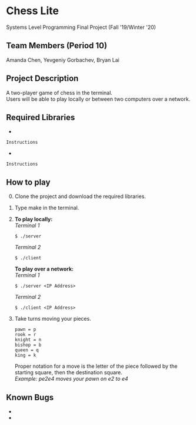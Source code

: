 # Chess Lite
Systems Level Programming Final Project (Fall '19/Winter '20)

## Team Members (Period 10)
  Amanda Chen, Yevgeniy Gorbachev, Bryan Lai
  
## Project Description
  A two-player game of chess in the terminal.  
  Users will be able to play locally or between two computers over a network.
  
## Required Libraries
  *
  ```
  Instructions
  ```
  *
  ```
  Instructions
  ```
  
## How to play
  0. Clone the project and download the required libraries.
  1. Type make in the terminal.
  2. **To play locally:**  
      *Terminal 1*
      ```
      $ ./server  
      ```
      *Terminal 2*
      ```
      $ ./client
      ```
         
      **To play over a network:**  
      *Terminal 1*
      ```
      $ ./server <IP Address>
      ```
      *Terminal 2*
      ```
      $ ./client <IP Address>
      ```
  3. Take turns moving your pieces.
      ```
      pawn = p
      rook = r
      knight = n
      bishop = b
      queen = q
      king = k
      ```
      Proper notation for a move is the letter of the piece followed by the starting square, then the destination square.  
      *Example: pe2e4 moves your pawn on e2 to e4*

## Known Bugs
  *
  *
